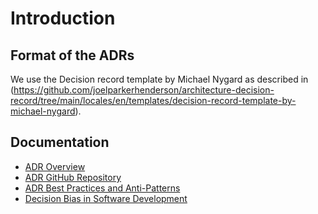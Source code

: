 # Introduction

## Format of the ADRs

We use the Decision record template by Michael Nygard as described in (https://github.com/joelparkerhenderson/architecture-decision-record/tree/main/locales/en/templates/decision-record-template-by-michael-nygard).

## Documentation
- [ADR Overview](https://adr.github.io/)
- [ADR GitHub Repository](https://github.com/joelparkerhenderson/architecture-decision-record?tab=readme-ov-file#how-to-start-using-adrs-with-git)
- [ADR Best Practices and Anti-Patterns](https://www.ozimmer.ch/practices/2023/04/03/ADRCreation.html)
- [Decision Bias in Software Development](https://medium.com/capital-one-tech/decision-bias-software-design-why-it-matters-2457bdcd8881)
